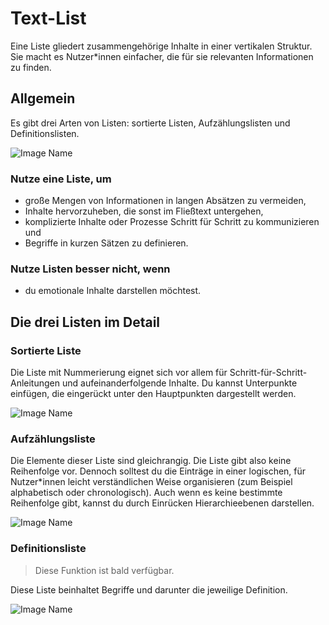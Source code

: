 # Text-List

Eine Liste gliedert zusammengehörige Inhalte in einer vertikalen Struktur. Sie macht es Nutzer*innen einfacher, die für sie relevanten Informationen zu finden.

## Allgemein

Es gibt drei Arten von Listen: sortierte Listen, Aufzählungslisten und Definitionslisten. 

![Image Name](assets/3_components/text-list/text-list_general.png)

### Nutze eine Liste, um 

*	große Mengen von Informationen in langen Absätzen zu vermeiden,
*	Inhalte hervorzuheben, die sonst im Fließtext untergehen,
*	komplizierte Inhalte oder Prozesse Schritt für Schritt zu kommunizieren und
*	Begriffe in kurzen Sätzen zu definieren.

### Nutze Listen besser nicht, wenn 

*  du emotionale Inhalte darstellen möchtest. 

## Die drei Listen im Detail 

### Sortierte Liste

Die Liste mit Nummerierung eignet sich vor allem für Schritt-für-Schritt-Anleitungen und aufeinanderfolgende Inhalte. Du kannst Unterpunkte einfügen, die eingerückt unter den Hauptpunkten dargestellt werden.

![Image Name](assets/3_components/text-list/ordered_list.png)

### Aufzählungsliste

Die Elemente dieser Liste sind gleichrangig. Die Liste gibt also keine Reihenfolge vor. Dennoch solltest du die Einträge in einer logischen, für Nutzer*innen leicht verständlichen Weise organisieren (zum Beispiel alphabetisch oder chronologisch). Auch wenn es keine bestimmte Reihenfolge gibt, kannst du durch Einrücken Hierarchieebenen darstellen.

![Image Name](assets/3_components/text-list/unordered_list.png)

### Definitionsliste

> Diese Funktion ist bald verfügbar.

Diese Liste beinhaltet Begriffe und darunter die jeweilige Definition. 

![Image Name](assets/3_components/text-list/definition_list.png)
